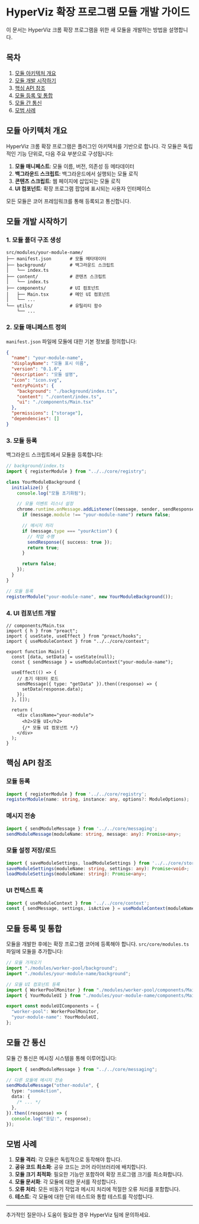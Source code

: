 # HyperViz 확장 프로그램 모듈 개발 가이드

이 문서는 HyperViz 크롬 확장 프로그램을 위한 새 모듈을 개발하는 방법을 설명합니다.

## 목차

1. [모듈 아키텍처 개요](#모듈-아키텍처-개요)
2. [모듈 개발 시작하기](#모듈-개발-시작하기)
3. [핵심 API 참조](#핵심-api-참조)
4. [모듈 등록 및 통합](#모듈-등록-및-통합)
5. [모듈 간 통신](#모듈-간-통신)
6. [모범 사례](#모범-사례)

## 모듈 아키텍처 개요

HyperViz 크롬 확장 프로그램은 플러그인 아키텍처를 기반으로 합니다. 각 모듈은 독립적인 기능 단위로, 다음 주요 부분으로 구성됩니다:

1. **모듈 매니페스트**: 모듈 이름, 버전, 의존성 등 메타데이터
2. **백그라운드 스크립트**: 백그라운드에서 실행되는 모듈 로직
3. **콘텐츠 스크립트**: 웹 페이지에 삽입되는 모듈 로직
4. **UI 컴포넌트**: 확장 프로그램 팝업에 표시되는 사용자 인터페이스

모든 모듈은 코어 프레임워크를 통해 등록되고 통신합니다.

## 모듈 개발 시작하기

### 1. 모듈 폴더 구조 생성

```
src/modules/your-module-name/
├── manifest.json       # 모듈 메타데이터
├── background/         # 백그라운드 스크립트
│   └── index.ts
├── content/            # 콘텐츠 스크립트
│   └── index.ts
├── components/         # UI 컴포넌트
│   ├── Main.tsx        # 메인 UI 컴포넌트
│   └── ...
└── utils/              # 유틸리티 함수
    └── ...
```

### 2. 모듈 매니페스트 정의

`manifest.json` 파일에 모듈에 대한 기본 정보를 정의합니다:

```json
{
  "name": "your-module-name",
  "displayName": "모듈 표시 이름",
  "version": "0.1.0",
  "description": "모듈 설명",
  "icon": "icon.svg",
  "entryPoints": {
    "background": "./background/index.ts",
    "content": "./content/index.ts",
    "ui": "./components/Main.tsx"
  },
  "permissions": ["storage"],
  "dependencies": []
}
```

### 3. 모듈 등록

백그라운드 스크립트에서 모듈을 등록합니다:

```typescript
// background/index.ts
import { registerModule } from "../../core/registry";

class YourModuleBackground {
  initialize() {
    console.log("모듈 초기화됨");

    // 모듈 이벤트 리스너 설정
    chrome.runtime.onMessage.addListener((message, sender, sendResponse) => {
      if (message.module !== "your-module-name") return false;

      // 메시지 처리
      if (message.type === "yourAction") {
        // 작업 수행
        sendResponse({ success: true });
        return true;
      }

      return false;
    });
  }
}

// 모듈 등록
registerModule("your-module-name", new YourModuleBackground());
```

### 4. UI 컴포넌트 개발

```tsx
// components/Main.tsx
import { h } from "preact";
import { useState, useEffect } from "preact/hooks";
import { useModuleContext } from "../../core/context";

export function Main() {
  const [data, setData] = useState(null);
  const { sendMessage } = useModuleContext("your-module-name");

  useEffect(() => {
    // 초기 데이터 로드
    sendMessage({ type: "getData" }).then((response) => {
      setData(response.data);
    });
  }, []);

  return (
    <div className="your-module">
      <h2>모듈 UI</h2>
      {/* 모듈 UI 컴포넌트 */}
    </div>
  );
}
```

## 핵심 API 참조

### 모듈 등록

```typescript
import { registerModule } from '../../core/registry';
registerModule(name: string, instance: any, options?: ModuleOptions);
```

### 메시지 전송

```typescript
import { sendModuleMessage } from '../../core/messaging';
sendModuleMessage(moduleName: string, message: any): Promise<any>;
```

### 모듈 설정 저장/로드

```typescript
import { saveModuleSettings, loadModuleSettings } from '../../core/storage';
saveModuleSettings(moduleName: string, settings: any): Promise<void>;
loadModuleSettings(moduleName: string): Promise<any>;
```

### UI 컨텍스트 훅

```typescript
import { useModuleContext } from '../../core/context';
const { sendMessage, settings, isActive } = useModuleContext(moduleName: string);
```

## 모듈 등록 및 통합

모듈을 개발한 후에는 확장 프로그램 코어에 등록해야 합니다. `src/core/modules.ts` 파일에 모듈을 추가합니다:

```typescript
// 모듈 가져오기
import "./modules/worker-pool/background";
import "./modules/your-module-name/background";

// 모듈 UI 컴포넌트 등록
import { WorkerPoolMonitor } from "./modules/worker-pool/components/Main";
import { YourModuleUI } from "./modules/your-module-name/components/Main";

export const moduleUIComponents = {
  "worker-pool": WorkerPoolMonitor,
  "your-module-name": YourModuleUI,
};
```

## 모듈 간 통신

모듈 간 통신은 메시징 시스템을 통해 이루어집니다:

```typescript
import { sendModuleMessage } from "../../core/messaging";

// 다른 모듈에 메시지 전송
sendModuleMessage("other-module", {
  type: "someAction",
  data: {
    /* ... */
  },
}).then((response) => {
  console.log("응답:", response);
});
```

## 모범 사례

1. **모듈 격리**: 각 모듈은 독립적으로 동작해야 합니다.
2. **공유 코드 최소화**: 공유 코드는 코어 라이브러리에 배치합니다.
3. **모듈 크기 최적화**: 필요한 기능만 포함하여 확장 프로그램 크기를 최소화합니다.
4. **모듈 문서화**: 각 모듈에 대한 문서를 작성합니다.
5. **오류 처리**: 모든 비동기 작업과 메시지 처리에 적절한 오류 처리를 포함합니다.
6. **테스트**: 각 모듈에 대한 단위 테스트와 통합 테스트를 작성합니다.

---

추가적인 질문이나 도움이 필요한 경우 HyperViz 팀에 문의하세요.

